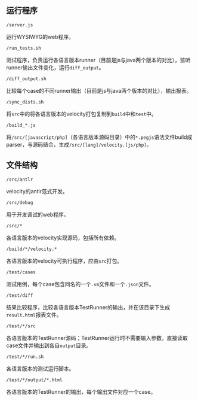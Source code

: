 ## 运行程序

`/server.js`

运行WYSIWYG的web程序。


`/run_tests.sh`

测试程序，负责运行各语言版本runner（目前是js与java两个版本的对比），监听runner输出文件变化，运行`diff_output`。


`/diff_output.sh`

比较每个case的不同runner输出（目前是js与java两个版本的对比），输出报表。


`/sync_dists.sh`

将`src`中的将各语言版本的velocity打包复制到`build`中和`test`中。


`/build_*.js`

将`/src/[javascript/php]`（各语言版本源码目录）中的`*.pegjs`语法文件build成parser，与源码结合，生成`/src/[lang]/velocity.[js/php]`。


## 文件结构

`/src/antlr`

velocity的antlr范式开发。

`/src/debug`

用于开发调试的web程序。

`/src/*`

各语言版本的velocity实现源码，包括所有依赖。


`/build/*/velocity.*`

各语言版本的velocity可执行程序，应由`src`打包。


`/test/cases`

测试用例，每个case包含同名的一个`.vm`文件和一个`.json`文件。


`/test/diff`

结果比较程序，比较各语言版本TestRunner的输出，并在该目录下生成`result.html`报表文件。


`/test/*/src`

各语言版本的TestRunner源码；TestRunner运行时不需要输入参数，直接读取case文件并输出到各自`output`目录。


`/test/*/run.sh`

各语言版本的测试运行脚本。


`/test/*/output/*.html`

各语言版本的TestRunner的输出，每个输出文件对应一个case。
